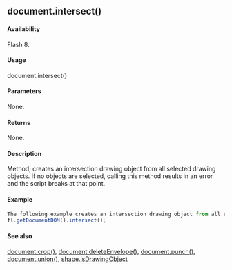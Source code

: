 ## document.intersect()

#### Availability

Flash 8.

#### Usage

document.intersect()

#### Parameters

None.

#### Returns

None.

#### Description

Method; creates an intersection drawing object from all selected drawing objects. If no objects are selected, calling this method results in an error and the script breaks at that point.

#### Example

```javascript
The following example creates an intersection drawing object from all selected drawing objects:
fl.getDocumentDOM().intersect();

```
#### See also

[document.crop()](#!AdobeDocs/developers-animatesdk-docs/test/Document_object/docume37.md), [document.deleteEnvelope()](#!AdobeDocs/developers-animatesdk-docs/test/Document_object/docume41.md), [document.punch()](#!AdobeDocs/developers-animatesdk-docs/test/Document_object/docum230.md), [document.union()](#!AdobeDocs/developers-animatesdk-docs/test/Document_object/docu6120.md), [shape.isDrawingObject](#!AdobeDocs/developers-animatesdk-docs/test/Shape_object/shape6.md)
